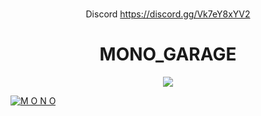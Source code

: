   #
  <sub> <center> Discord https://discord.gg/Vk7eY8xYV2 </center></sub>
  
# <center>**MONO_GARAGE**</center>
<center><img src="https://i.imgur.com/zRUI2t5.png"></center>


[![M O N O](https://cdn.discordapp.com/attachments/1092981630852939786/1107123543063408640/68747470733a2f2f7374617469632e77696b69612e6e6f636f6f6b69652e6e65742f646973636f72642f696d616765732f642f64642f446973636f72642e706e672f7265766973696f6e2f6c61746573743f63623d323032313033313930323330303626706174682d7072656669783d6573.png)](https://discord.gg/Vk7eY8xYV2)
